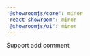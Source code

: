 ```yaml
---
'@showroomjs/core': minor
'react-showroom': minor
'@showroomjs/ui': minor
---
```


Support add comment
